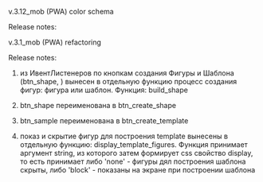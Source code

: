 v.3.12_mob (PWA) color schema

Release notes:








v.3.1_mob (PWA) refactoring

Release notes:

1) из ИвентЛистенеров по кнопкам создания Фигуры и Шаблона (btn_shape, ) вынесен в отдельную функцию процесс создания фигур: фигура или шаблон. Функция: build_shape 

2) btn_shape переименована в btn_create_shape

3) btn_sample переименована в btn_create_template

4) показ и скрытие фигур для построения template вынесены в отдельную функцию: display_template_figures. Функция принимает аргумент string, из которого затем формирует css свойство display, то есть принимает либо 'none' - фигуры дял построения шаблона скрыты, либо 'block' - показаны на экране при построении шаблона  



